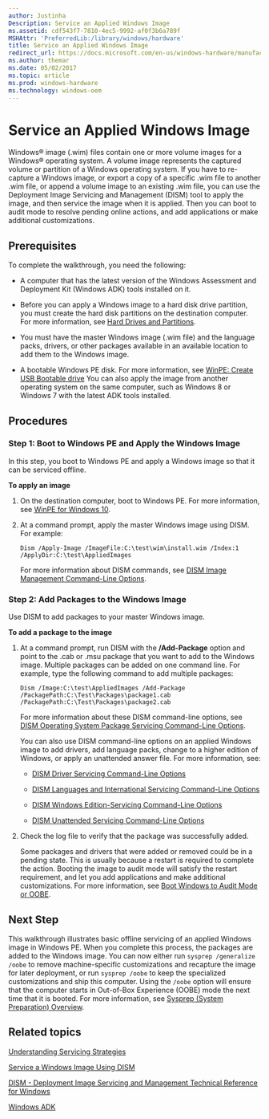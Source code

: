 ```yaml
---
author: Justinha
Description: Service an Applied Windows Image
ms.assetid: cdf543f7-7810-4ec5-9992-af0f3b6a789f
MSHAttr: 'PreferredLib:/library/windows/hardware'
title: Service an Applied Windows Image
redirect_url: https://docs.microsoft.com/en-us/windows-hardware/manufacture/desktop/mount-and-modify-a-windows-image-using-dism
ms.author: themar
ms.date: 05/02/2017
ms.topic: article
ms.prod: windows-hardware
ms.technology: windows-oem
---
```


# Service an Applied Windows Image


Windows® image (.wim) files contain one or more volume images for a Windows® operating system. A volume image represents the captured volume or partition of a Windows operating system. If you have to re-capture a Windows image, or export a copy of a specific .wim file to another .wim file, or append a volume image to an existing .wim file, you can use the Deployment Image Servicing and Management (DISM) tool to apply the image, and then service the image when it is applied. Then you can boot to audit mode to resolve pending online actions, and add applications or make additional customizations.

## <span id="Prerequisites"></span><span id="prerequisites"></span><span id="PREREQUISITES"></span>Prerequisites


To complete the walkthrough, you need the following:

-   A computer that has the latest version of the Windows Assessment and Deployment Kit (Windows ADK) tools installed on it.

-   Before you can apply a Windows image to a hard disk drive partition, you must create the hard disk partitions on the destination computer. For more information, see [Hard Drives and Partitions](hard-drives-and-partitions.md).

-   You must have the master Windows image (.wim file) and the language packs, drivers, or other packages available in an available location to add them to the Windows image.

-   A bootable Windows PE disk. For more information, see [WinPE: Create USB Bootable drive](winpe-create-usb-bootable-drive.md) You can also apply the image from another operating system on the same computer, such as Windows 8 or Windows 7 with the latest ADK tools installed.

## <span id="Procedures"></span><span id="procedures"></span><span id="PROCEDURES"></span>Procedures


### <span id="Step_1__Boot_to_Windows_PE_and_Apply_the_Windows_Image"></span><span id="step_1__boot_to_windows_pe_and_apply_the_windows_image"></span><span id="STEP_1__BOOT_TO_WINDOWS_PE_AND_APPLY_THE_WINDOWS_IMAGE"></span>Step 1: Boot to Windows PE and Apply the Windows Image

In this step, you boot to Windows PE and apply a Windows image so that it can be serviced offline.

**To apply an image**

1.  On the destination computer, boot to Windows PE. For more information, see [WinPE for Windows 10](winpe-intro.md).

2.  At a command prompt, apply the master Windows image using DISM. For example:

    ```
    Dism /Apply-Image /ImageFile:C:\test\wim\install.wim /Index:1 /ApplyDir:C:\test\AppliedImages
    ```

    For more information about DISM commands, see [DISM Image Management Command-Line Options](dism-image-management-command-line-options-s14.md).

### <span id="Step_2__Add_Packages_to_the_Windows_Image"></span><span id="step_2__add_packages_to_the_windows_image"></span><span id="STEP_2__ADD_PACKAGES_TO_THE_WINDOWS_IMAGE"></span>Step 2: Add Packages to the Windows Image

Use DISM to add packages to your master Windows image.

**To add a package to the image**

1.  At a command prompt, run DISM with the **/Add-Package** option and point to the .cab or .msu package that you want to add to the Windows image. Multiple packages can be added on one command line. For example, type the following command to add multiple packages:

    ```
    Dism /Image:C:\test\AppliedImages /Add-Package /PackagePath:C:\Test\Packages\package1.cab /PackagePath:C:\Test\Packages\package2.cab 
    ```

    For more information about these DISM command-line options, see [DISM Operating System Package Servicing Command-Line Options](dism-operating-system-package-servicing-command-line-options.md).

    You can also use DISM command-line options on an applied Windows image to add drivers, add language packs, change to a higher edition of Windows, or apply an unattended answer file. For more information, see:

    -   [DISM Driver Servicing Command-Line Options](dism-driver-servicing-command-line-options-s14.md)

    -   [DISM Languages and International Servicing Command-Line Options](dism-languages-and-international-servicing-command-line-options.md)

    -   [DISM Windows Edition-Servicing Command-Line Options](dism-windows-edition-servicing-command-line-options.md)

    -   [DISM Unattended Servicing Command-Line Options](dism-unattended-servicing-command-line-options.md)

2.  Check the log file to verify that the package was successfully added.

    Some packages and drivers that were added or removed could be in a pending state. This is usually because a restart is required to complete the action. Booting the image to audit mode will satisfy the restart requirement, and let you add applications and make additional customizations. For more information, see [Boot Windows to Audit Mode or OOBE](boot-windows-to-audit-mode-or-oobe.md).

## <span id="Next_Step"></span><span id="next_step"></span><span id="NEXT_STEP"></span>Next Step


This walkthrough illustrates basic offline servicing of an applied Windows image in Windows PE. When you complete this process, the packages are added to the Windows image. You can now either run `sysprep /generalize /oobe` to remove machine-specific customizations and recapture the image for later deployment, or run `sysprep /oobe` to keep the specialized customizations and ship this computer. Using the `/oobe` option will ensure that the computer starts in Out-of-Box Experience (OOBE) mode the next time that it is booted. For more information, see [Sysprep (System Preparation) Overview](sysprep--system-preparation--overview.md).

## <span id="related_topics"></span>Related topics


[Understanding Servicing Strategies](understanding-servicing-strategies.md)

[Service a Windows Image Using DISM](service-a-windows-image-using-dism.md)

[DISM - Deployment Image Servicing and Management Technical Reference for Windows](dism---deployment-image-servicing-and-management-technical-reference-for-windows.md)

[Windows ADK](http://go.microsoft.com/fwlink/p/?linkid=526803)

 

 






